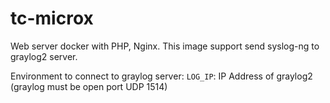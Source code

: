 # tc-microx
Web server docker with PHP, Nginx. This image support send syslog-ng to graylog2 server.

Environment to connect to graylog server:
`LOG_IP`: IP Address of graylog2 (graylog must be open port UDP 1514)
